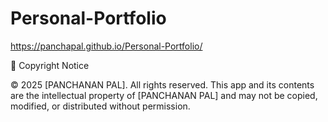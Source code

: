 # Personal-Portfolio

https://panchapal.github.io/Personal-Portfolio/

📜 Copyright Notice

© 2025 [PANCHANAN PAL]. All rights reserved. This app and its contents are the intellectual property of [PANCHANAN PAL] and may not be copied, modified, or distributed without permission.
